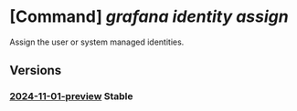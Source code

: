 # [Command] _grafana identity assign_

Assign the user or system managed identities.

## Versions

### [2024-11-01-preview](/Resources/mgmt-plane/L3N1YnNjcmlwdGlvbnMve30vcmVzb3VyY2Vncm91cHMve30vcHJvdmlkZXJzL21pY3Jvc29mdC5kYXNoYm9hcmQvZ3JhZmFuYS97fQ==/2024-11-01-preview.xml) **Stable**

<!-- mgmt-plane /subscriptions/{}/resourcegroups/{}/providers/microsoft.dashboard/grafana/{} 2024-11-01-preview identity -->
